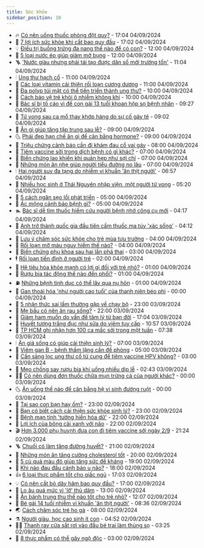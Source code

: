 ```yaml
---
title: Sức khỏe
sidebar_position: 10
---
```


<!-- vnexpress-suc-khoe:START -->
- 🔥 [Có nên uống thuốc phòng đột quỵ?](https://vnexpress.net/co-nen-uong-thuoc-phong-dot-quy-4788477.html) - 17:04 04/09/2024
- 🥰 [7 lợi ích sức khỏe khi cắt bao quy đầu](https://vnexpress.net/7-loi-ich-suc-khoe-khi-cat-bao-quy-dau-4788159.html) - 17:02 04/09/2024
- 💡 [Điều trị buồng trứng đa nang thế nào để có con?](https://vnexpress.net/dieu-tri-buong-trung-da-nang-the-nao-de-co-con-4789022.html) - 12:00 04/09/2024
- 🤗 [5 loại nước ép giúp giảm mỡ bụng](https://vnexpress.net/5-loai-nuoc-ep-giup-giam-mo-bung-4787512.html) - 12:00 04/09/2024
- 🪜 [&#39;Nước giàu nhưng phải tái tạo được dân số mới trường tồn&#39;](https://vnexpress.net/nuoc-giau-nguoi-dan-van-khong-dam-sinh-hai-con-4788923.html) - 11:04 04/09/2024
- 🕯 [Ung thư hạch cổ](https://vnexpress.net/ung-thu-hach-co-4788996.html) - 11:00 04/09/2024
- 🤭 [Các loại vitamin cải thiện rối loạn cương dương](https://vnexpress.net/cac-loai-vitamin-cai-thien-roi-loan-cuong-duong-4788813.html) - 11:00 04/09/2024
- 👀 [Đa polyp túi mật có thể tiến triển thành ung thư?](https://vnexpress.net/da-polyp-tui-mat-co-the-tien-trien-thanh-ung-thu-4788934.html) - 10:00 04/09/2024
- 🌋 [Cách bảo vệ trẻ khỏi ô nhiễm không khí](https://vnexpress.net/cach-bao-ve-tre-khoi-o-nhiem-khong-khi-4788887.html) - 10:00 04/09/2024
- 🫶 [Bác sĩ bị tố cáo vì để con gái 13 tuổi khoan hộp sọ bệnh nhân](https://vnexpress.net/bac-si-bi-to-cao-vi-de-con-gai-13-tuoi-khoan-hop-so-benh-nhan-4789030.html) - 09:27 04/09/2024
- 🦆 [Tử vong sau ca mổ thay khớp háng do sự cố gây tê](https://vnexpress.net/tu-vong-sau-ca-mo-thay-khop-hang-do-su-co-gay-te-4788946.html) - 09:02 04/09/2024
- 🚀 [Ăn gì giúp tăng tập trung sau lễ?](https://vnexpress.net/an-gi-giup-tang-tap-trung-sau-le-4788917.html) - 09:00 04/09/2024
- 🌜 [Phái đẹp hạn chế ăn gì để cân bằng hormone?](https://vnexpress.net/phai-dep-han-che-an-gi-de-can-bang-hormone-4788802.html) - 09:00 04/09/2024
- 🧰 [Triệu chứng cảnh báo cần đi khám đau cổ vai gáy](https://vnexpress.net/trieu-chung-canh-bao-can-di-kham-dau-co-vai-gay-4788896.html) - 08:00 04/09/2024
- 💫 [Tiêm vaccine sởi trong dịch bệnh có gì khác?](https://vnexpress.net/tiem-vaccine-soi-trong-dich-benh-co-gi-khac-4788909.html) - 07:00 04/09/2024
- 🌝 [Biến chứng lao khiến khí quản hẹp như sợi chỉ](https://vnexpress.net/bien-chung-lao-khien-khi-quan-hep-nhu-soi-chi-4788898.html) - 07:00 04/09/2024
- 🗽 [Những món ăn nhẹ giúp người tiểu đường no lâu](https://vnexpress.net/nhung-mon-an-nhe-giup-nguoi-tieu-duong-no-lau-4788771.html) - 07:00 04/09/2024
- 🕯 [Hai người suy đa tạng do nhiễm vi khuẩn &#39;ăn thịt người&#39;](https://vnexpress.net/hai-nguoi-suy-da-tang-do-nhiem-vi-khuan-an-thit-nguoi-4788897.html) - 06:57 04/09/2024
- 🦅 [Nhiều học sinh ở Thái Nguyên nhập viện, một người tử vong](https://vnexpress.net/nhieu-hoc-sinh-o-thai-nguyen-nhap-vien-chua-ro-nguyen-nhan-mot-nguoi-tu-vong-4788865.html) - 05:20 04/09/2024
- 🦆 [5 cách ngăn sẹo lồi phát triển](https://vnexpress.net/5-cach-ngan-seo-loi-phat-trien-4788890.html) - 05:00 04/09/2024
- 🎊 [Ác mộng cảnh báo bệnh gì?](https://vnexpress.net/ac-mong-canh-bao-benh-gi-4788810.html) - 05:00 04/09/2024
- 🏊 [Bác sĩ dễ tìm thuốc hiếm cứu người bệnh nhờ công cụ mới](https://vnexpress.net/bac-si-de-tim-thuoc-hiem-cuu-nguoi-benh-nho-cong-cu-moi-4788812.html) - 04:17 04/09/2024
- 📝 [Anh trở thành quốc gia đầu tiên cấm thuốc ma túy &#39;xác sống&#39;](https://vnexpress.net/anh-tro-thanh-quoc-gia-dau-tien-cam-thuoc-ma-tuy-xac-song-4788831.html) - 04:12 04/09/2024
- 💯 [Lưu ý chăm sóc sức khỏe cho trẻ mùa tựu trường](https://vnexpress.net/luu-y-cham-soc-suc-khoe-cho-tre-mua-tuu-truong-4788765.html) - 04:00 04/09/2024
- 🌊 [Rối loạn mỡ máu nguy hiểm thế nào?](https://vnexpress.net/roi-loan-mo-mau-nguy-hiem-the-nao-4788120.html) - 04:00 04/09/2024
- 🚀 [Biến chứng phụ khoa sau hai lần phá thai](https://vnexpress.net/bien-chung-phu-khoa-sau-hai-lan-pha-thai-4788774.html) - 03:00 04/09/2024
- 🕴 [Rối loạn tiền đình ở người trẻ](https://vnexpress.net/roi-loan-tien-dinh-o-nguoi-tre-4788725.html) - 02:00 04/09/2024
- 🗽 [Hệ tiêu hóa khỏe mạnh có lợi gì đối với trẻ nhỏ?](https://vnexpress.net/he-tieu-hoa-khoe-manh-co-loi-gi-doi-voi-tre-nho-4788631.html) - 01:00 04/09/2024
- 🎡 [Rượu bia tác động thế nào đến phổi?](https://vnexpress.net/ruou-bia-tac-dong-the-nao-den-phoi-4788105.html) - 01:00 04/09/2024
- ⛽️ [Những bệnh tình dục có thể lây qua nụ hôn](https://vnexpress.net/nhung-benh-tinh-duc-co-the-lay-qua-nu-hon-4783134.html) - 01:00 04/09/2024
- 🦆 [Gan thoái hóa &#39;như người cao tuổi&#39; của thanh niên béo phì](https://vnexpress.net/gan-thoai-hoa-nhu-nguoi-cao-tuoi-cua-thanh-nien-beo-phi-4788508.html) - 00:00 04/09/2024
- 🤩 [5 nhận thức sai lầm thường gặp về chạy bộ](https://vnexpress.net/5-nhan-thuc-sai-lam-thuong-gap-ve-chay-bo-4768517.html) - 23:00 03/09/2024
- 🦒 [Mẹ bầu có nên ăn rau sống?](https://vnexpress.net/me-bau-co-nen-an-rau-song-4765126.html) - 22:00 03/09/2024
- 💫 [Giảm ham muốn do vấn đề tâm lý từ bạn đời](https://vnexpress.net/giam-ham-muon-do-van-de-tam-ly-tu-ban-doi-4788331.html) - 17:04 03/09/2024
- 🐘 [Huyết tương trắng đục như sữa do viêm tụy cấp](https://vnexpress.net/huyet-tuong-trang-duc-nhu-sua-do-viem-tuy-cap-4788660.html) - 10:57 03/09/2024
- 🚀 [TP HCM ghi nhận hơn 100 ca mắc sởi trong một tuần](https://vnexpress.net/tp-hcm-ghi-nhan-hon-100-ca-mac-soi-trong-mot-tuan-4788576.html) - 07:38 03/09/2024
- 🕯 [Ăn giá sống có giúp cải thiện sinh lý?](https://vnexpress.net/an-gia-song-co-giup-cai-thien-sinh-ly-4788470.html) - 07:00 03/09/2024
- 🦏 [Viêm gan B - bệnh thầm lặng cần đề phòng](https://vnexpress.net/viem-gan-b-benh-tham-lang-can-de-phong-4788542.html) - 05:00 03/09/2024
- 🦄 [Cần sàng lọc ung thư cổ tử cung để tiêm vaccine HPV không?](https://vnexpress.net/can-sang-loc-ung-thu-co-tu-cung-de-tiem-vaccine-hpv-khong-4787869.html) - 03:00 03/09/2024
- 🦒 [Mẹo chống say rượu bia khi uống nhiều dịp lễ](https://vnexpress.net/meo-chong-say-ruou-bia-khi-uong-nhieu-dip-le-4788520.html) - 02:43 03/09/2024
- 👨‍🏫 [Có nên dùng đơn thuốc chữa mụn trứng cá của người khác?](https://vnexpress.net/co-nen-dung-don-thuoc-chua-mun-trung-ca-cua-nguoi-khac-4788048.html) - 00:00 03/09/2024
- 🌜 [Ăn uống thế nào để cân bằng hệ vi sinh đường ruột](https://vnexpress.net/an-uong-the-nao-de-can-bang-he-vi-sinh-duong-ruot-4787861.html) - 00:00 03/09/2024
- 🚀 [Tại sao con bạn hay ốm?](https://vnexpress.net/tai-sao-con-ban-hay-om-4788152.html) - 23:00 02/09/2024
- 💃 [Bạn có biết cách cải thiện sức khỏe sinh lý?](https://vnexpress.net/ban-co-biet-cach-cai-thien-suc-khoe-sinh-ly-4788142.html) - 23:00 02/09/2024
- 💯 [Bệnh mạn tính &#39;tưởng hiền hóa dữ&#39;](https://vnexpress.net/benh-man-tinh-tuong-hien-hoa-du-4788365.html) - 22:00 02/09/2024
- 🤔 [Lợi ích của bông cải xanh với não](https://vnexpress.net/loi-ich-cua-bong-cai-xanh-voi-nao-4788075.html) - 22:00 02/09/2024
- 🎬 [Hơn 3.000 phụ huynh đưa con đi tiêm vaccine sởi ngày 2/9](https://vnexpress.net/hon-3-000-phu-huynh-dua-con-di-tiem-vaccine-soi-ngay-2-9-4788472.html) - 21:24 02/09/2024
- 🪜 [Chuối có làm tăng đường huyết?](https://vnexpress.net/chuoi-co-lam-tang-duong-huyet-4788098.html) - 21:00 02/09/2024
- 🦣 [Những món ăn tăng cường cholesterol tốt](https://vnexpress.net/nhung-mon-an-tang-cuong-cholesterol-tot-4788147.html) - 20:00 02/09/2024
- 🧐 [5 củ quả màu đỏ giúp tăng sức đề kháng](https://vnexpress.net/5-cu-qua-mau-do-giup-tang-suc-de-khang-4788131.html) - 19:00 02/09/2024
- 🤡 [Khi nào đau đầu cảnh báo u não?](https://vnexpress.net/khi-nao-dau-dau-canh-bao-u-nao-4788141.html) - 18:00 02/09/2024
- 👍 [6 loại thực phẩm tốt cho giấc ngủ](https://vnexpress.net/6-loai-thuc-pham-tot-cho-giac-ngu-4787887.html) - 17:03 02/09/2024
- 💡 [Có nên cắt bỏ dây hãm bao quy đầu?](https://vnexpress.net/co-nen-cat-bo-day-ham-bao-quy-dau-4788044.html) - 17:00 02/09/2024
- 💯 [Lo âu quá mức vì &#39;lỡ&#39; thủ dâm](https://vnexpress.net/lo-au-qua-muc-vi-lo-thu-dam-4788323.html) - 13:00 02/09/2024
- 🧠 [Ăn bánh trung thu thế nào tốt cho trẻ nhỏ?](https://vnexpress.net/an-banh-trung-thu-the-nao-tot-cho-tre-nho-4787397.html) - 12:07 02/09/2024
- 🎡 [Bé gái 14 tuổi nhiễm vi khuẩn &#39;ăn thịt người&#39;](https://vnexpress.net/be-gai-14-tuoi-nhiem-vi-khuan-an-thit-nguoi-4788386.html) - 08:36 02/09/2024
- 🌏 [Cách chăm sóc trẻ ho gà](https://vnexpress.net/cach-cham-soc-tre-ho-ga-4788353.html) - 08:00 02/09/2024
- ⚗️ [Người giàu, học cao sinh ít con](https://vnexpress.net/nguoi-giau-hoc-cao-sinh-it-con-4788348.html) - 04:52 02/09/2024
- 👨‍🏫 [Thanh ray cửa sắt rơi vào đầu bé trai làm thủng sọ](https://vnexpress.net/thanh-ray-cua-sat-roi-vao-dau-be-trai-lam-thung-so-4788334.html) - 03:25 02/09/2024
- 🤖 [8 thực phẩm có thể gây ngộ độc](https://vnexpress.net/8-thuc-pham-co-the-gay-ngo-doc-4788154.html) - 03:00 02/09/2024<!-- vnexpress-suc-khoe:END -->
